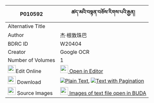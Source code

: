 |P010592|ཚད་མའི་བསྟན་བཅོས་རིགས་པའི་རྒྱན། 
| --- | --- 
|Alternative Title |
|Author| 杰·根敦珠巴
|BDRC ID | W20404
|Creator | Google OCR
|Number of Volumes| 1
|<img width="25" src="https://img.icons8.com/color/25/000000/edit-property.png">Edit Online| [<img width="25" src="https://avatars.githubusercontent.com/u/45091458?s=200&v=4"> Open in Editor](http://editor.openpecha.org/P010592)
|<img width="25" src="https://img.icons8.com/fluent/48/000000/download-2.png"/>  Download | [![](https://img.icons8.com/color/20/000000/txt.png)Plain Text](https://github.com/Openpecha/P010592/releases/download/v1/tsema_i_tencho_rikpa_i_gyen_plain_P010592.zip), [![](https://img.icons8.com/color/20/000000/txt.png)Text with Pagination](https://github.com/Openpecha/P010592/releases/download/v1/tsema_i_tencho_rikpa_i_gyen_pages_P010592.zip)
|<img width="25" src="https://img.icons8.com/plasticine/100/000000/pictures-folder.png"/>  Source Images | [<img width="25" src="https://library.bdrc.io/icons/BUDA-small.svg"> Images of text file open in BUDA](https://library.bdrc.io/show/bdr:W20404)